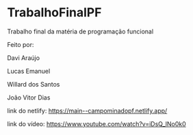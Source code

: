 # TrabalhoFinalPF
 Trabalho final da matéria de programação funcional

Feito por:

Davi Araújo

Lucas Emanuel

Willard dos Santos

João Vitor Dias

link do netlify: 
https://main--campominadopf.netlify.app/

link do vídeo:
https://www.youtube.com/watch?v=iDsQ_lNo0k0
